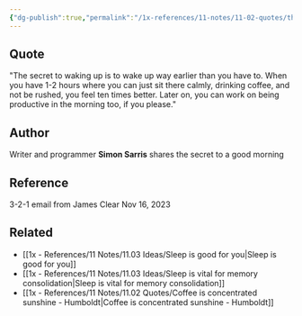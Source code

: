 ```yaml
---
{"dg-publish":true,"permalink":"/1x-references/11-notes/11-02-quotes/the-secret-to-waking-up-is-to-wake-up-way-earlier-than-you-have-to-simon-sarris/","title":"The secret to waking up is to wake up way earlier than you have to - Simon Sarris","noteIcon":""}
---
```



## Quote
"The secret to waking up is to wake up way earlier than you have to. When you have 1-2 hours where you can just sit there calmly, drinking coffee, and not be rushed, you feel ten times better. Later on, you can work on being productive in the morning too, if you please."

## Author
Writer and programmer **Simon Sarris** shares the secret to a good morning

## Reference
3-2-1 email from James Clear Nov 16, 2023

## Related
- [[1x - References/11 Notes/11.03 Ideas/Sleep is good for you\|Sleep is good for you]]
- [[1x - References/11 Notes/11.03 Ideas/Sleep is vital for memory consolidation\|Sleep is vital for memory consolidation]]
- [[1x - References/11 Notes/11.02 Quotes/Coffee is concentrated sunshine - Humboldt\|Coffee is concentrated sunshine - Humboldt]]
